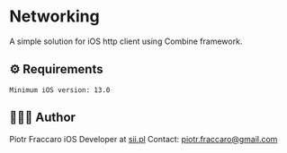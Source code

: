# Networking

A simple solution for iOS http client using Combine framework.

## ⚙️ Requirements

    Minimum iOS version: 13.0

## 👨🏻‍💻 Author

Piotr Fraccaro iOS Developer at [sii.pl](https://sii.pl/)
Contact: <piotr.fraccaro@gmail.com>
